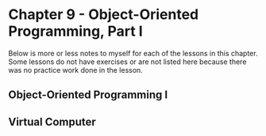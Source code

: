 # Chapter 9 - Object-Oriented Programming, Part I
Below is more or less notes to myself for each of the lessons in this chapter.  Some lessons do not have exercises or are not listed here because there was no practice work done in the lesson.
## Object-Oriented Programming I

## Virtual Computer
